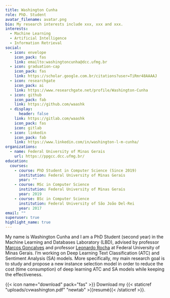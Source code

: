 ```yaml
---
title: Washington Cunha
role: PhD. Student
avatar_filename: avatar.png
bio: My research interests include xxx, xxx and xxx.
interests:
  - Machine Learning
  - Artificial Intelligence
  - Information Retrieval
social:
  - icon: envelope
    icon_pack: fas
    link: emailto:washingtoncunha@dcc.ufmg.br
  - icon: graduation-cap
    icon_pack: fas
    link: https://scholar.google.com.br/citations?user=TiRmr48AAAAJ
  - icon: researchgate
    icon_pack: ai
    link: https://www.researchgate.net/profile/Washington-Cunha
  - icon: github
    icon_pack: fab
    link: https://github.com/waashk
  - display:
      header: false
    link: https://gitlab.com/waashk
    icon_pack: fas
    icon: gitlab
  - icon: linkedin
    icon_pack: fab
    link: https://www.linkedin.com/in/washington-l-m-cunha/
organizations:
  - name: Federal University of Minas Gerais
    url: https://ppgcc.dcc.ufmg.br/
education:
  courses:
    - course: PhD Student in Computer Science (Since 2019)
      institution: Federal University of Minas Gerais
      year: ""
    - course: MSc in Computer Science
      institution: Federal University of Minas Gerais
      year: 2019
    - course: BSc in Computer Science
      institution: Federal University of São João Del-Rei
      year: 2017
email: ""
superuser: true
highlight_name: true
---
```

My name is Washington Cunha and I am a PhD Student (second year) in the Machine Learning and Databases Laboratory (LBD), advised by professor [Marcos Goncalves](https://scholar.google.com.br/citations?user=IStCGaoAAAAJ)  and professor [Leonardo Rocha](https://scholar.google.com.br/citations?user=P3m8CaIAAAAJ) at Federal University of Minas Gerais. I’m working on Deep Learning Text Classification (ATC) and Sentiment Analysis (SA) models. More specifically, my main research goal is to study and propose a new instance selection model in order to reduce the cost (time consumption) of deep learning ATC and SA models while keeping the effectiveness.

{{< icon name="download" pack="fas" >}} Download my {{< staticref "uploads/cvwashington.pdf" "newtab" >}}resumé{{< /staticref >}}.